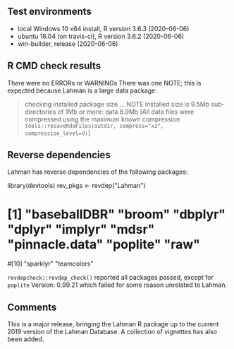 ## Test environments
* local Windows 10 x64 install, R version 3.6.3 (2020-06-06)
* ubuntu 16.04 (on travis-ci), R version 3.6.2 (2020-06-06)
* win-builder, release (2020-06-06)

## R CMD check results
There were no ERRORs or WARNINGs
There was one NOTE; this is expected because Lahman is a large data package:
> checking installed package size ... NOTE
    installed size is  9.5Mb
    sub-directories of 1Mb or more:
      data   8.9Mb
[All data files were compressed using the maximum known compression `tools::resaveRdaFiles(outdir, compress="xz", compression_level=9)`]

## Reverse dependencies

Lahman has reverse dependencies of the following packages:

library(devtools)
rev_pkgs <- revdep("Lahman")

# [1] "baseballDBR"  "broom"  "dbplyr"  "dplyr"  "implyr"  "mdsr"  "pinnacle.data"  "poplite"  "raw"          
#[10] "sparklyr"     "teamcolors"

`revdepcheck::revdep_check()` reported all packages passed, except for `poplite` Version: 0.99.21
which failed for some reason unrelated to Lahman.

## Comments
This is a major release, bringing the Lahman R package up to the current 2019
version of the Lahman Database. A collection of vignettes has also been added.
